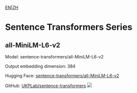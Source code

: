 [EN](README.md)|[ZH](../../../../zh/general_embedding/text_embedding/sentence_transformers_series/README.md)

# Sentence Transformers Series

## all-MiniLM-L6-v2

Model: sentence-transformers/all-MiniLM-L6-v2

Output embedding dimension: 384

Hugging Face: [sentence-transformers/all-MiniLM-L6-v2](https://huggingface.co/sentence-transformers/all-MiniLM-L6-v2)

GitHub: [UKPLab/sentence-transformers](https://github.com/UKPLab/sentence-transformers) ![](https://img.shields.io/github/stars/UKPLab/sentence-transformers.svg?style=social) 